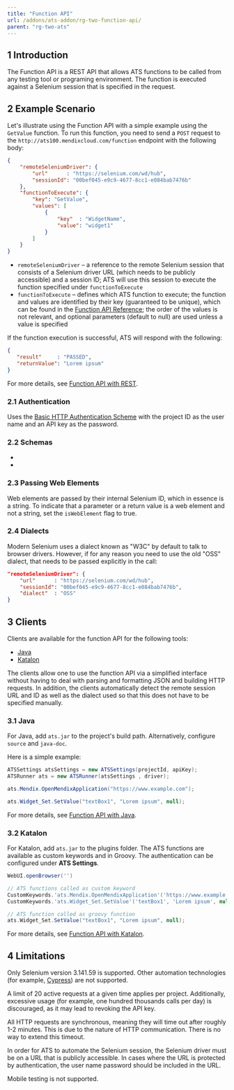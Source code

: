 ```yaml
---
title: "Function API"
url: /addons/ats-addon/rg-two-function-api/
parent: "rg-two-ats"
---
```


## 1 Introduction

The Function API is a REST API that allows ATS functions to be called from any testing tool or programing environment. The function is executed against a Selenium session that is specified in the request.

## 2 Example Scenario

Let's illustrate using the Function API with a simple example using the `GetValue` function. To run this function, you need to send a `POST` request to the `http://ats100.mendixcloud.com/function` endpoint with the following body:

```json
{
    "remoteSeleniumDriver": {
        "url"      : "https://selenium.com/wd/hub",
        "sessionId": "00bef045-e9c9-4677-8cc1-e084bab7476b"
    },
    "functionToExecute": {
        "key": "GetValue",
        "values": [
            {
                "key"  : "WidgetName",
                "value": "widget1"
            }
        ]
    }
}
```

* `remoteSeleniumDriver` – a reference to the remote Selenium session that consists of a Selenium driver URL (which needs to be publicly accessible) and a session ID; ATS will use this session to execute the function specified under `functionToExecute`
* `functionToExecute` – defines which ATS function to execute; the function and values are identified by their key (guaranteed to be unique), which can be found in the [Function API Reference](/addons/ats-addon/rg-two-function-api-reference/); the order of the values is not relevant, and optional parameters (default to null) are used unless a value is specified

If the function execution is successful, ATS will respond with the following:

```json
{
   "result"     : "PASSED",
   "returnValue": "Lorem ipsum"
}
```

For more details, see [Function API with REST](/addons/ats-addon/ov-function-api-rest/).

### 2.1 Authentication

Uses the [Basic HTTP Authentication Scheme](https://tools.ietf.org/html/rfc7617) with the project ID as the user name and an API key as the password. 

### 2.2 Schemas

* 
* 

### 2.3 Passing Web Elements

Web elements are passed by their internal Selenium ID, which in essence is a string. To indicate that a parameter or a return value is a web element and not a string, set the `isWebElement` flag to true.

### 2.4 Dialects

Modern Selenium uses a dialect known as "W3C" by default to talk to browser drivers. However, if for any reason you need to use the old "OSS" dialect, that needs to be passed explicitly in the call:

```json
"remoteSeleniumDriver": {
    "url"      : "https://selenium.com/wd/hub",
    "sessionId": "00bef045-e9c9-4677-8cc1-e084bab7476b",
    "dialect"  : "OSS"
}
```

## 3 Clients

Clients are available for the function API for the following tools:

* [Java](/addons/ats-addon/ov-function-api-java/)
* [Katalon](/addons/ats-addon/ov-function-api-katalon/)

The clients allow one to use the function API via a simplified interface without having to deal with parsing and formatting JSON and building HTTP requests. In addition, the clients automatically detect the remote session URL and ID as well as the dialect used so that this does not have to be specified manually.

### 3.1 Java

For Java, add `ats.jar` to the project's build path. Alternatively, configure `source` and `java-doc`.

Here is a simple example:

```java
ATSSettings atsSettings = new ATSSettings(projectId, apiKey);
ATSRunner ats = new ATSRunner(atsSettings , driver);

ats.Mendix.OpenMendixApplication("https://www.example.com");

ats.Widget_Set.SetValue("textBox1", "Lorem ipsum", null);

```

For more details, see [Function API with Java](/addons/ats-addon/ov-function-api-java/).

### 3.2 Katalon

For Katalon, add `ats.jar` to the plugins folder. The ATS functions are available as custom keywords and in Groovy. The authentication can be configured under **ATS Settings**.

```groovy
WebUI.openBrowser('')

// ATS functions called as custom keyword
CustomKeywords.'ats.Mendix.OpenMendixApplication'('https://www.example.com')
CustomKeywords.'ats.Widget_Set.SetValue'('textBox1', 'Lorem ipsum', null)

// ATS function called as groovy function
ats.Widget_Set.SetValue("textBox1", "Lorem ipsum", null);
```

For more details, see [Function API with Katalon](/addons/ats-addon/ov-function-api-katalon/).

## 4 Limitations

Only Selenium version 3.141.59 is supported. Other automation technologies (for example, [Cypress](https://www.cypress.io/)) are not supported. 

A limit of 20 active requests at a given time applies per project. Additionally, excessive usage (for example, one hundred thousands calls per day) is discouraged, as it may lead to revoking the API key.

All HTTP requests are synchronous, meaning they will time out after roughly 1-2 minutes. This is due to the nature of HTTP communication. There is no way to extend this timeout.

In order for ATS to automate the Selenium session, the Selenium driver must be on a URL that is publicly accessible. In cases where the URL is protected by authentication, the user name password should be included in the URL.

Mobile testing is not supported.
